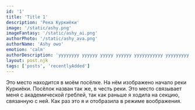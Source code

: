 ```yaml
---
id: '1'
title: 'Title 1'
description: 'Река Куркиёки'
image: '/static/ashy.png'
imageFantasy: '/static/ashy_ai.png'
authorPhoto: '/static/ashy_ava.png'
authorName: 'Ashy owo'
emotion: 'calm'
authorDescription: 'уууууууу уууууу ууууу уууууу ууууууууууу ууууууууу ууу'
layout: post.njk
tags: ['posts', 'recentlyAdded']
---
```


Это место находится в моём посёлке. На нём изображено начало реки Куркиёки. Посёлок назван так же, в честь реки. Это место связывает меня с академической греблей, так как раньше я ходила на секцию, связанную с ней. Как раз это я и отобразила в режиме воображения.

